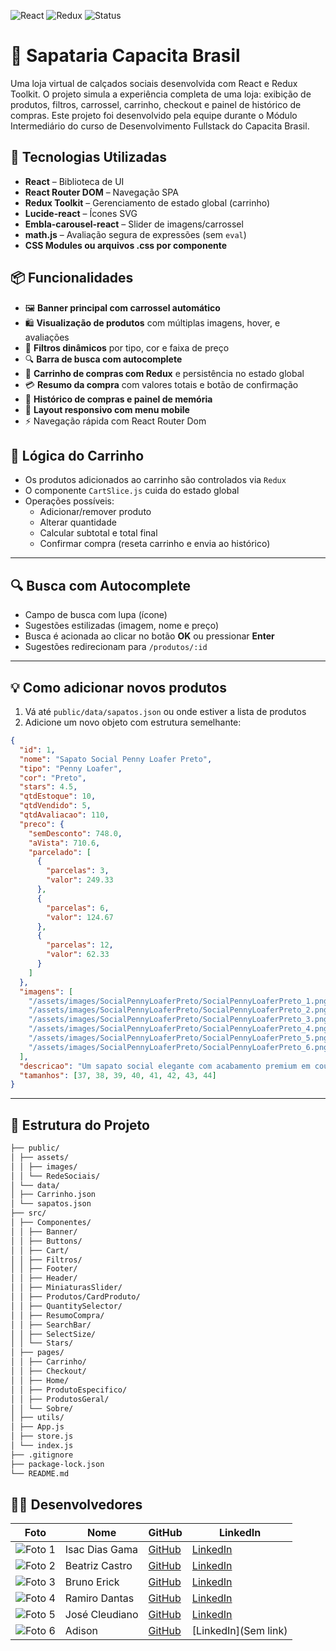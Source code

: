 ![React](https://img.shields.io/badge/React-18.2.0-blue?logo=react)
![Redux](https://img.shields.io/badge/Redux_Toolkit-%5E1.9.5-purple?logo=redux)
![Status](https://img.shields.io/badge/status-concluído-brightgreen)

# 👞 Sapataria Capacita Brasil

Uma loja virtual de calçados sociais desenvolvida com React e Redux Toolkit. O projeto simula a experiência completa de uma loja: exibição de produtos, filtros, carrossel, carrinho, checkout e painel de histórico de compras. Este projeto foi desenvolvido pela equipe durante o Módulo Intermediário do curso de Desenvolvimento Fullstack do Capacita Brasil.

## 🚀 Tecnologias Utilizadas

- **React** – Biblioteca de UI
- **React Router DOM** – Navegação SPA
- **Redux Toolkit** – Gerenciamento de estado global (carrinho)
- **Lucide-react** – Ícones SVG
- **Embla-carousel-react** – Slider de imagens/carrossel
- **math.js** – Avaliação segura de expressões (sem `eval`)
- **CSS Modules ou arquivos .css por componente**

## 📦 Funcionalidades

- 🖼️ **Banner principal com carrossel automático**
- 🛍️ **Visualização de produtos** com múltiplas imagens, hover, e avaliações
- 🧮 **Filtros dinâmicos** por tipo, cor e faixa de preço
- 🔍 **Barra de busca com autocomplete**
- 🛒 **Carrinho de compras com Redux** e persistência no estado global
- 💳 **Resumo da compra** com valores totais e botão de confirmação
- 📜 **Histórico de compras e painel de memória**
- 📱 **Layout responsivo com menu mobile**
- ⚡ Navegação rápida com React Router Dom

## 🛒 Lógica do Carrinho

- Os produtos adicionados ao carrinho são controlados via `Redux`
- O componente `CartSlice.js` cuida do estado global
- Operações possíveis:
  - Adicionar/remover produto
  - Alterar quantidade
  - Calcular subtotal e total final
  - Confirmar compra (reseta carrinho e envia ao histórico)

---

## 🔍 Busca com Autocomplete

- Campo de busca com lupa (ícone)
- Sugestões estilizadas (imagem, nome e preço)
- Busca é acionada ao clicar no botão **OK** ou pressionar **Enter**
- Sugestões redirecionam para `/produtos/:id`

---

## 💡 Como adicionar novos produtos

1. Vá até `public/data/sapatos.json` ou onde estiver a lista de produtos
2. Adicione um novo objeto com estrutura semelhante:

```json
{
  "id": 1,
  "nome": "Sapato Social Penny Loafer Preto",
  "tipo": "Penny Loafer",
  "cor": "Preto",
  "stars": 4.5,
  "qtdEstoque": 10,
  "qtdVendido": 5,
  "qtdAvaliacao": 110,
  "preco": {
    "semDesconto": 748.0,
    "aVista": 710.6,
    "parcelado": [
      {
        "parcelas": 3,
        "valor": 249.33
      },
      {
        "parcelas": 6,
        "valor": 124.67
      },
      {
        "parcelas": 12,
        "valor": 62.33
      }
    ]
  },
  "imagens": [
    "/assets/images/SocialPennyLoaferPreto/SocialPennyLoaferPreto_1.png",
    "/assets/images/SocialPennyLoaferPreto/SocialPennyLoaferPreto_2.png",
    "/assets/images/SocialPennyLoaferPreto/SocialPennyLoaferPreto_3.png",
    "/assets/images/SocialPennyLoaferPreto/SocialPennyLoaferPreto_4.png",
    "/assets/images/SocialPennyLoaferPreto/SocialPennyLoaferPreto_5.png",
    "/assets/images/SocialPennyLoaferPreto/SocialPennyLoaferPreto_6.png"
  ],
  "descricao": "Um sapato social elegante com acabamento premium em couro legítimo.",
  "tamanhos": [37, 38, 39, 40, 41, 42, 43, 44]
}
```

---

## 📂 Estrutura do Projeto

```bash
├── public/
│ ├── assets/
│ │ ├── images/
│ │ └── RedeSociais/
│ └── data/
│ ├── Carrinho.json
│ └── sapatos.json
├── src/
│ ├── Componentes/
│ │ ├── Banner/
│ │ ├── Buttons/
│ │ ├── Cart/
│ │ ├── Filtros/
│ │ ├── Footer/
│ │ ├── Header/
│ │ ├── MiniaturasSlider/
│ │ ├── Produtos/CardProduto/
│ │ ├── QuantitySelector/
│ │ ├── ResumoCompra/
│ │ ├── SearchBar/
│ │ ├── SelectSize/
│ │ └── Stars/
│ ├── pages/
│ │ ├── Carrinho/
│ │ ├── Checkout/
│ │ ├── Home/
│ │ ├── ProdutoEspecifico/
│ │ ├── ProdutosGeral/
│ │ └── Sobre/
│ ├── utils/
│ ├── App.js
│ ├── store.js
│ └── index.js
├── .gitignore
├── package-lock.json
└── README.md
```

## 👨‍💻 Desenvolvedores

| Foto                                                             | Nome           | GitHub                                       | LinkedIn                                                                   |
| ---------------------------------------------------------------- | -------------- | -------------------------------------------- | -------------------------------------------------------------------------- |
| ![Foto 1](https://avatars.githubusercontent.com/u/87917139?v=4)  | Isac Dias Gama | [GitHub](https://github.com/IsacGama/)       | [LinkedIn](https://www.linkedin.com/in/isacgama/)                          |
| ![Foto 2](https://avatars.githubusercontent.com/u/136024712?v=4) | Beatriz Castro | [GitHub](https://github.com/bcastroea)       | [LinkedIn](https://www.linkedin.com/in/beatriz-castro-a44934282/)          |
| ![Foto 3](https://avatars.githubusercontent.com/u/141072611?v=4) | Bruno Erick    | [GitHub](https://github.com/bericktk)        | [LinkedIn](https://www.linkedin.com/in/brunoerick-desenvolvedor-back-end/) |
| ![Foto 4](https://avatars.githubusercontent.com/u/58824534?v=4)  | Ramiro Dantas  | [GitHub](https://github.com/RamiroDantas)    | [LinkedIn](https://www.linkedin.com/in/ramiro-dantas-766908228/)           |
| ![Foto 5](https://avatars.githubusercontent.com/u/202461120?v=4) | José Cleudiano | [GitHub](https://github.com/Cleudianojunior) | [LinkedIn](https://www.linkedin.com/in/jos%C3%A9-cleudiano-9395701a4/)     |
| ![Foto 6](https://avatars.githubusercontent.com/u/208545833?v=4) | Adison         | [GitHub](https://github.com/adison2512)      | [LinkedIn](Sem link)                                                       |
